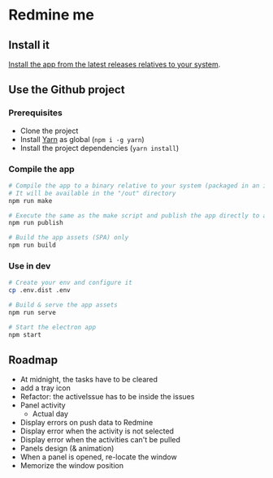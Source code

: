 # Redmine me

## Install it

[Install the app from the latest releases relatives to your system](https://github.com/XavierBoubert/redmine-me/releases).

## Use the Github project

### Prerequisites

- Clone the project
- Install [Yarn](https://yarnpkg.com/lang/en/) as global (`npm i -g yarn`)
- Install the project dependencies (`yarn install`)

### Compile the app

```sh
# Compile the app to a binary relative to your system (packaged in an installer)
# It will be available in the "/out" directory
npm run make

# Execute the same as the make script and publish the app directly to a Github release
npm run publish

# Build the app assets (SPA) only
npm run build
```

### Use in dev

```sh
# Create your env and configure it
cp .env.dist .env

# Build & serve the app assets
npm run serve

# Start the electron app
npm start
```

## Roadmap

- At midnight, the tasks have to be cleared
- add a tray icon
- Refactor: the activeIssue has to be inside the issues
- Panel activity
  - Actual day
- Display errors on push data to Redmine
- Display error when the activity is not selected
- Display error when the activities can't be pulled
- Panels design (& animation)
- When a panel is opened, re-locate the window
- Memorize the window position
